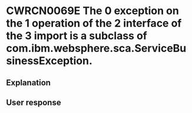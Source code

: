 # CWRCN0069E The 0 exception on the 1 operation of the 2 interface of the 3 import is a subclass of com.ibm.websphere.sca.ServiceBusinessException.

## Explanation

## User response